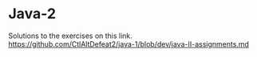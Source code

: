# Java-2
Solutions to the exercises on this link. https://github.com/CtlAltDefeat2/java-1/blob/dev/java-II-assignments.md
